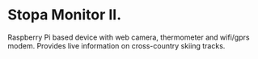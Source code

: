 Stopa Monitor II.
=============

Raspberry Pi based device with web camera, thermometer and wifi/gprs modem.
Provides live information on cross-country skiing tracks.

